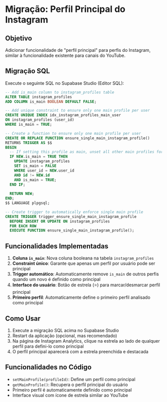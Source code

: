 # Migração: Perfil Principal do Instagram

## Objetivo
Adicionar funcionalidade de "perfil principal" para perfis do Instagram, similar à funcionalidade existente para canais do YouTube.

## Migração SQL

Execute o seguinte SQL no Supabase Studio (Editor SQL):

```sql
-- Add is_main column to instagram_profiles table
ALTER TABLE instagram_profiles 
ADD COLUMN is_main BOOLEAN DEFAULT FALSE;

-- Add unique constraint to ensure only one main profile per user
CREATE UNIQUE INDEX idx_instagram_profiles_main_user 
ON instagram_profiles (user_id) 
WHERE is_main = TRUE;

-- Create a function to ensure only one main profile per user
CREATE OR REPLACE FUNCTION ensure_single_main_instagram_profile()
RETURNS TRIGGER AS $$
BEGIN
  -- If setting this profile as main, unset all other main profiles for this user
  IF NEW.is_main = TRUE THEN
    UPDATE instagram_profiles 
    SET is_main = FALSE 
    WHERE user_id = NEW.user_id 
    AND id != NEW.id 
    AND is_main = TRUE;
  END IF;
  
  RETURN NEW;
END;
$$ LANGUAGE plpgsql;

-- Create trigger to automatically enforce single main profile
CREATE TRIGGER trigger_ensure_single_main_instagram_profile
  BEFORE INSERT OR UPDATE ON instagram_profiles
  FOR EACH ROW
  EXECUTE FUNCTION ensure_single_main_instagram_profile();
```

## Funcionalidades Implementadas

1. **Coluna `is_main`**: Nova coluna booleana na tabela `instagram_profiles`
2. **Constraint único**: Garante que apenas um perfil por usuário pode ser principal
3. **Trigger automático**: Automaticamente remove `is_main` de outros perfis quando um novo é definido como principal
4. **Interface do usuário**: Botão de estrela (⭐) para marcar/desmarcar perfil principal
5. **Primeiro perfil**: Automaticamente define o primeiro perfil analisado como principal

## Como Usar

1. Execute a migração SQL acima no Supabase Studio
2. Restart da aplicação (opcional, mas recomendado)
3. Na página de Instagram Analytics, clique na estrela ao lado de qualquer perfil para defini-lo como principal
4. O perfil principal aparecerá com a estrela preenchida e destacada

## Funcionalidades no Código

- `setMainProfile(profileId)`: Define um perfil como principal
- `getMainProfile()`: Recupera o perfil principal do usuário
- Primeiro perfil é automaticamente definido como principal
- Interface visual com ícone de estrela similar ao YouTube 